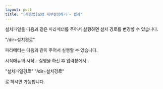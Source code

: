 ```yaml
---
layout: post
title: "[사용법]오캠 세부설정하기 - 캡처"
---
```


설치파일을 다음과 같은 파라메터를 주어서 실행하면 설치 경로를 변경할 수 있습니다.

"/dir=설치경로"

파라메터는 다음과 같이 주어서 실행할 수 있습니다.

시작메뉴의 시작 - 실행을 하신 후 입력창에서..

"설치파일경로" "/dir=설치경로"

로 하시면 가능합니다.


